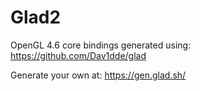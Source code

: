 # Glad2
OpenGL 4.6 core bindings generated using: https://github.com/Dav1dde/glad

Generate your own at: https://gen.glad.sh/

